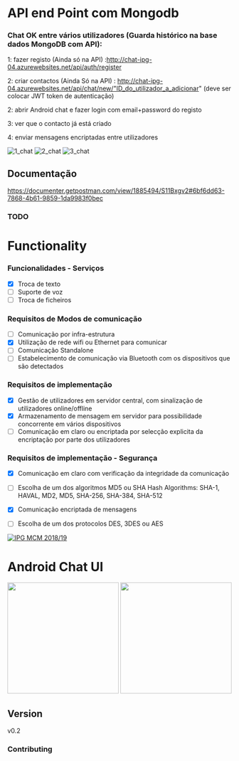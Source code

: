 # API end Point com Mongodb

### Chat OK entre vários utilizadores (Guarda histórico na base dados MongoDB com API):

1: fazer registo (Ainda só na API) :http://chat-ipg-04.azurewebsites.net/api/auth/register

2: criar contactos (Ainda Só na API) : http://chat-ipg-04.azurewebsites.net/api/chat/new/"ID_do_utilizador_a_adicionar" (deve ser colocar JWT token de autenticação)
 
2: abrir Android chat e fazer login com email+password do registo

3: ver que o contacto já está criado

4: enviar mensagens encriptadas entre utilizadores


![1_chat](https://user-images.githubusercontent.com/2634610/53040183-bb9f2600-3478-11e9-94c1-e95d8fafb17e.png)
![2_chat](https://user-images.githubusercontent.com/2634610/53040184-bb9f2600-3478-11e9-8bed-4a94e5375017.png)
![3_chat](https://user-images.githubusercontent.com/2634610/53040187-bc37bc80-3478-11e9-91d1-a1d70be1f752.png)

## Documentação
https://documenter.getpostman.com/view/1885494/S11Bxgv2#6bf6dd63-7868-4b61-9859-1da9983f0bec

### TODO


# Functionality

### Funcionalidades - Serviços
- [x] Troca de texto
- [ ] Suporte de voz
- [ ] Troca de ficheiros

### Requisitos de Modos de comunicação
- [ ] Comunicação por infra-estrutura
- [X] Utilização de rede wifi ou Ethernet para comunicar
- [ ] Comunicação Standalone
- [ ] Estabelecimento de comunicação via Bluetooth com os dispositivos que são detectados

### Requisitos de implementação
- [x] Gestão de utilizadores em servidor central, com sinalização de utilizadores online/offline
- [x] Armazenamento de mensagem em servidor para possibilidade concorrente em vários dispositivos
- [ ] Comunicação em claro ou encriptada por selecção explicita da encriptação por parte dos utilizadores

### Requisitos de implementação - Segurança
- [X] Comunicação em claro com verificação da integridade da comunicação
- [ ] Escolha de um dos algoritmos MD5 ou SHA Hash Algorithms: SHA-1, HAVAL, MD2, MD5, SHA-256, SHA-384, SHA-512
- [x] Comunicação encriptada de mensagens
- [ ] Escolha de um dos protocolos DES, 3DES ou AES



<a href="http://mcm.ipg.pt"><img src="http://www.ipg.pt/website/imgs/logotipo_ipg.jpg" title="IPG(MCM)" alt="IPG MCM 2018/19"></a>

# Android Chat UI
<img src="https://user-images.githubusercontent.com/2634610/52165634-3509eb00-26fb-11e9-8eef-c553c78997e4.png" width="250">
<img src="https://user-images.githubusercontent.com/2634610/52754390-448a0d80-2ff2-11e9-84cf-a7761e306d85.png" width="250">

## Version
v0.2





### Contributing

